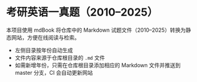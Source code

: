 # 考研英语一真题（2010–2025）

本项目使用 mdBook 将仓库中的 Markdown 试题文件（2010–2025）转换为静态网站，方便在线阅读与检索。

- 左侧目录按年份自动生成
- 文件内容来源于仓库根目录的 `.md` 文件
- 如需新增年份，只需在仓库根目录添加相应的 Markdown 文件并推送到 master 分支，CI 会自动更新网站
